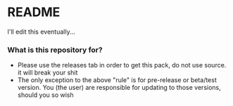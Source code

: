 # README #

I'll edit this eventually...

### What is this repository for? ###

* Please use the releases tab in order to get this pack, do not use source. it will break your shit
* The only exception to the above "rule" is for pre-release or beta/test version. You (the user) are responsible for updating to those versions, should you so wish